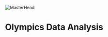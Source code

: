 ![MasterHead](https://user-images.githubusercontent.com/62476630/193625677-b6c6fced-5ded-47be-8f4b-25e3a919d2d0.png)

# Olympics Data Analysis
